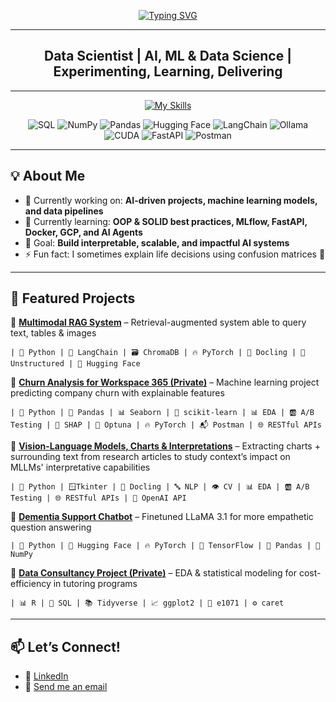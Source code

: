 <p align="center">
  <a href="https://git.io/typing-svg">
    <img src="https://readme-typing-svg.herokuapp.com?font=Kode+Mono&weight=600&size=42&duration=3500&pause=600&color=00F0F0&center=true&vCenter=true&width=900&height=150&lines=Hi+there!%F0%9F%91%8B+I'm+Marek+%F0%9F%99%82;let's+make+sense+of+data+together!" 
         alt="Typing SVG" />
  </a>
</p>

---

<h2 align="center"> Data Scientist | AI, ML & Data Science | Experimenting, Learning, Delivering </h2>

---

<p align="center">
  <a href="https://skillicons.dev">
    <img src="https://skillicons.dev/icons?i=python,r,sklearn,tensorflow,pytorch,docker,git,bash"
      alt="My Skills" />
  </a>
</p>

<p align="center">
  <img src="https://img.shields.io/badge/SQL-4479A1?logo=postgresql&logoColor=white" alt="SQL">
  <img src="https://img.shields.io/badge/NumPy-013243?logo=numpy&logoColor=white" alt="NumPy">
  <img src="https://img.shields.io/badge/Pandas-150458?logo=pandas&logoColor=white" alt="Pandas">
  <img src="https://img.shields.io/badge/Hugging%20Face-FF9900?logo=huggingface&logoColor=white" alt="Hugging Face">
  <img src="https://img.shields.io/badge/LangChain-1c3c3c.svg?logo=langchain&logoColor=white" alt="LangChain">
  <img src="https://img.shields.io/badge/Ollama-fff?logo=ollama&logoColor=000" alt="Ollama">
  <img src="https://img.shields.io/badge/CUDA-76B900?logo=nvidia&logoColor=fff" alt="CUDA">
  <img src="https://img.shields.io/badge/FastAPI-009485.svg?logo=fastapi&logoColor=white" alt="FastAPI">
  <img src="https://img.shields.io/badge/Postman-FF6C37?logo=postman&logoColor=white" alt="Postman">
</p>

---

## 💡 About Me  

- 🔭 Currently working on: **AI-driven projects, machine learning models, and data pipelines**  
- 🌱 Currently learning: **OOP & SOLID best practices, MLflow, FastAPI, Docker, GCP, and AI Agents**  
- 🎯 Goal: **Build interpretable, scalable, and impactful AI systems**  
- ⚡ Fun fact: I sometimes explain life decisions using confusion matrices 🤖  

---

## 📂 Featured Projects  
🔹 [**Multimodal RAG System**](https://github.com/lazarmarek/MM-RAG) – Retrieval-augmented system able to query text, tables & images  

    | 🐍 Python | 🔗 LangChain | 🗃️ ChromaDB | 🔥 PyTorch | 📑 Docling | 📂 Unstructured | 🤗 Hugging Face  

🔹 [**Churn Analysis for Workspace 365 (Private)**]() – Machine learning project predicting company churn with explainable features  

    | 🐍 Python | 🐼 Pandas | 📊 Seaborn | 🤖 scikit-learn | 📊 EDA | 🆎 A/B Testing | 🧩 SHAP | 🎯 Optuna | 🔥 PyTorch | 📬 Postman | 🌐 RESTful APIs  

🔹 [**Vision-Language Models, Charts & Interpretations**](https://github.com/lazarmarek/UvA-Thesis-MLLMs-Charts-Contexts) – Extracting charts + surrounding text from research articles to study context’s impact on MLLMs' interpretative capabilities  

    | 🐍 Python | 🪟Tkinter | 📑 Docling | 🔤 NLP | 👁️ CV | 📊 EDA | 🆎 A/B Testing | 🌐 RESTful APIs | 🤖 OpenAI API 

🔹 [**Dementia Support Chatbot**](https://github.com/lazarmarek/dementia-chatbot) – Finetuned LLaMA 3.1 for more empathetic question answering  

    | 🐍 Python | 🤗 Hugging Face | 🔥 PyTorch | 🧠 TensorFlow | 🐼 Pandas | 🔢 NumPy  

🔹 [**Data Consultancy Project (Private)**]() – EDA & statistical modeling for cost-efficiency in tutoring programs  

    | 📊 R | 💾 SQL | 📚 Tidyverse | 📈 ggplot2 | 🤖 e1071 | ⚙️ caret  

---

## 📫 Let’s Connect!  
- 💼 [LinkedIn](https://www.linkedin.com/in/mareklazar/)    
- 📧 [Send me an email](mailto:maillazar.marek01@gmail.com)

